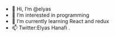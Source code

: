 - 👋 Hi, I’m @elyas
- 👀 I’m interested in programming
- 🌱 I’m currently learning React and redux 
- 📫 Twitter:Elyas Hanafi .

<!---
elyas79/elyas79 is a ✨ special ✨ repository because its `README.md` (this file) appears on your GitHub profile.
You can click the Preview link to take a look at your changes.
--->
